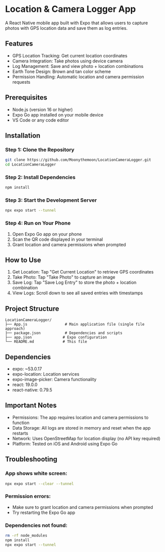 # Location & Camera Logger App

A React Native mobile app built with Expo that allows users to capture photos with GPS location data and save them as log entries.

## Features

- GPS Location Tracking: Get current location coordinates
- Camera Integration: Take photos using device camera
- Log Management: Save and view photo + location combinations
- Earth Tone Design: Brown and tan color scheme
- Permission Handling: Automatic location and camera permission requests

## Prerequisites

- Node.js (version 16 or higher)
- Expo Go app installed on your mobile device
- VS Code or any code editor

## Installation

### Step 1: Clone the Repository
```bash
git clone https://github.com/Moonythemoon/LocationCameraLogger.git
cd LocationCameraLogger
```

### Step 2: Install Dependencies
```bash
npm install
```

### Step 3: Start the Development Server
```bash
npx expo start --tunnel
```

### Step 4: Run on Your Phone
1. Open Expo Go app on your phone
2. Scan the QR code displayed in your terminal
3. Grant location and camera permissions when prompted

## How to Use

1. Get Location: Tap "Get Current Location" to retrieve GPS coordinates
2. Take Photo: Tap "Take Photo" to capture an image
3. Save Log: Tap "Save Log Entry" to store the photo + location combination
4. View Logs: Scroll down to see all saved entries with timestamps

## Project Structure

```
LocationCameraLogger/
├── App.js                 # Main application file (single file approach)
├── package.json           # Dependencies and scripts
├── app.json              # Expo configuration
└── README.md             # This file
```

## Dependencies

- expo: ~53.0.17
- expo-location: Location services
- expo-image-picker: Camera functionality
- react: 19.0.0
- react-native: 0.79.5



## Important Notes

- Permissions: The app requires location and camera permissions to function
- Data Storage: All logs are stored in memory and reset when the app restarts
- Network: Uses OpenStreetMap for location display (no API key required)
- Platform: Tested on iOS and Android using Expo Go


## Troubleshooting

### App shows white screen:
```bash
npx expo start --clear --tunnel
```

### Permission errors:
- Make sure to grant location and camera permissions when prompted
- Try restarting the Expo Go app

### Dependencies not found:
```bash
rm -rf node_modules
npm install
npx expo start --tunnel
```




